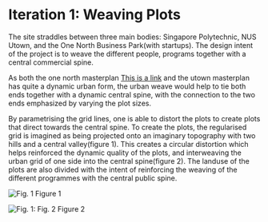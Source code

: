 
# Iteration 1: Weaving Plots

The site straddles between three main bodies: Singapore Polytechnic, NUS Utown, and the One North Business Park(with startups).
The design intent of the project is to weave the different people, programs together with a central commercial spine. 

As both the one north masterplan [This is a link](http://www.zaha-hadid.com/masterplans/one-north-masterplan/) and the utown masterplan has quite a dynamic urban form, the urban weave would help to tie both ends together with a dynamic central spine, with the connection to the two ends emphasized by varying the plot sizes.

By parametrising the grid lines, one is able to distort the plots to create plots that direct towards the central spine.
To create the plots, the regularised grid is imagined as being projected onto an imaginary topography with two hills and a central valley(figure 1). This creates a circular distortion which helps reinforced the dynamic quality of the plots, and interweaving the urban grid of one side into the central spine(figure 2). The landuse of the plots are also divided with the intent of reinforcing the weaving of the different programmes with the central public spine.

![Fig. 1](imgs/1a.jpg) 
Figure 1

![Fig. 1: Fig. 2](imgs/1b.jpg)
Figure 2

